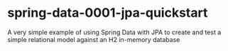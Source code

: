 spring-data-0001-jpa-quickstart
===============================

A very simple example of using Spring Data with JPA to create and test a simple relational model against an H2 in-memory database
